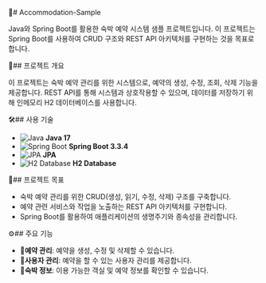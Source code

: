 🏨# Accommodation-Sample 

Java와 Spring Boot를 활용한 숙박 예약 시스템 샘플 프로젝트입니다. 이 프로젝트는 Spring Boot를 사용하여 CRUD 구조와 REST API 아키텍처를 구현하는 것을 목표로 합니다.

📝## 프로젝트 개요 

이 프로젝트는 숙박 예약 관리를 위한 시스템으로, 예약의 생성, 수정, 조회, 삭제 기능을 제공합니다. REST API를 통해 시스템과 상호작용할 수 있으며, 데이터를 저장하기 위해 인메모리 H2 데이터베이스를 사용합니다.

🛠️## 사용 기술 

- ![Java](https://upload.wikimedia.org/wikipedia/en/3/30/Java_programming_language_logo.svg) **Java 17**
- ![Spring Boot](https://upload.wikimedia.org/wikipedia/commons/4/44/Spring_Framework_Logo_2018.svg) **Spring Boot 3.3.4**
- ![JPA](https://upload.wikimedia.org/wikipedia/commons/2/2d/Jakarta_Persistence.svg) **JPA**
- ![H2 Database](https://h2database.com/html/images/h2-logo-2.png) **H2 Database**

🎯## 프로젝트 목표 

- 숙박 예약 관리를 위한 CRUD(생성, 읽기, 수정, 삭제) 구조를 구축합니다.
- 예약 관련 서비스와 작업을 노출하는 REST API 아키텍처를 구현합니다.
- Spring Boot를 활용하여 애플리케이션의 생명주기와 종속성을 관리합니다.

⚙️## 주요 기능 

- 📅**예약 관리**: 예약을 생성, 수정 및 삭제할 수 있습니다. 
- 👤**사용자 관리**: 예약을 할 수 있는 사용자 관리를 제공합니다. 
- 🏡**숙박 정보**: 이용 가능한 객실 및 예약 정보를 확인할 수 있습니다. 
